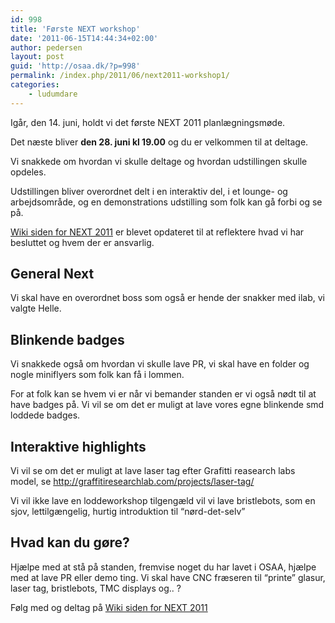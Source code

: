 ```yaml
---
id: 998
title: 'Første NEXT workshop'
date: '2011-06-15T14:44:34+02:00'
author: pedersen
layout: post
guid: 'http://osaa.dk/?p=998'
permalink: /index.php/2011/06/next2011-workshop1/
categories:
    - ludumdare
---
```


Igår, den 14. juni, holdt vi det første NEXT 2011 planlægningsmøde.

Det næste bliver **den 28. juni kl 19.00** og du er velkommen til at deltage.

Vi snakkede om hvordan vi skulle deltage og hvordan udstillingen skulle opdeles.

Udstillingen bliver overordnet delt i en interaktiv del, i et lounge- og arbejdsområde, og en demonstrations udstilling som folk kan gå forbi og se på.

[ Wiki siden for NEXT 2011](https://www.osaa.dk//wiki/index.php/NEXT_2011 "NEXT 2011") er blevet opdateret til at reflektere hvad vi har besluttet og hvem der er ansvarlig.

<a id="Blinkende_badges" name="Blinkende_badges"></a>

## General Next

Vi skal have en overordnet boss som også er hende der snakker med ilab, vi valgte Helle.

## Blinkende badges

Vi snakkede også om hvordan vi skulle lave PR, vi skal have en folder og nogle miniflyers som folk kan få i lommen.

For at folk kan se hvem vi er når vi bemander standen er vi også nødt til at have badges på. Vi vil se om det er muligt at lave vores egne blinkende smd loddede badges.

<a id="General_Next" name="General_Next"></a>

## Interaktive highlights

Vi vil se om det er muligt at lave laser tag efter Grafitti reasearch labs model, se <http://graffitiresearchlab.com/projects/laser-tag/>

Vi vil ikke lave en loddeworkshop tilgengæld vil vi lave bristlebots, som en sjov, lettilgængelig, hurtig introduktion til “nørd-det-selv”

## Hvad kan du gøre?

Hjælpe med at stå på standen, fremvise noget du har lavet i OSAA, hjælpe med at lave PR eller demo ting. Vi skal have CNC fræseren til “printe” glasur, laser tag, bristlebots, TMC displays og.. ?

Følg med og deltag på [Wiki siden for NEXT 2011](https://www.osaa.dk//wiki/index.php/NEXT_2011 "NEXT 2011")